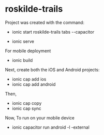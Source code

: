 # roskilde-trails

Project was created with the command: 
- ionic start roskilde-trails tabs --capacitor

- ionic serve

For mobile deployment

- ionic build

Next, create both the iOS and Android projects:

- ionic cap add ios
- ionic cap add android

Then, 
- ionic cap copy
- ionic cap sync

Now, To run on your mobile device 

- ionic capacitor run android -l -external


